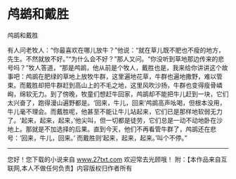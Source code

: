 # 鸬鹚和戴胜

鸬鹚和戴胜 

有人问老牧人：“你最喜欢在哪儿放牛？”他说：“就在草儿既不肥也不瘦的地方，先生。不然就放不好。”“为什么会不好？”那人又问。“你没听到草地那边传来的悲号吗？”牧人答道，“那是鸬鹚，他从前是个牧人，戴胜也是，我来给你讲讲这个故事吧：鸬鹚在肥绿的草地上放牧牛群，这里遍地花草，牛群也遍地撒野，难以管束。而戴胜却把牛群赶到高山上的不毛之地，这里风吹沙扬，牛群也变得瘦骨嶙峋，绵软无力。到了傍晚，牧童们想赶牛回家，鸬鹚却不能把牛儿赶到一块，它们太兴奋了，跑得漫山遍野都是。‘回来，牛儿，回来’鸬鹚高声吆喝，但根本没用，牛儿毫不理会。而戴胜呢，他甚至不能让牛儿站起来，它们已是那样地软弱无力了。‘起来，起来，起来，’他尖叫，但一切都是徒劳，它们总是一动不动地卧在沙地上。那就是不加选择的后果。直到今天，他们不再看管牛群了，鸬鹚还在悲号：‘回来，牛儿，回来。’ 
而戴胜则‘起来，起来，起来。’叫个不停。” 

                  
--------------------
您好！您下载的小说来自 www.27txt.com 欢迎常去光顾哦！
附：【本作品来自互联网,本人不做任何负责】内容版权归作者所有